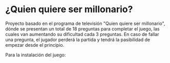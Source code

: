 # ¿Quien quiere ser millonario?
Proyecto basado en el programa de televisión "Quien quiere ser millonario", dónde se presentan un total de 18 preguntas para completar el juego, las cuales van aumentando su dificultad cada 3 preguntas. En caso de fallar una pregunta, el jugador perderá la partida y tendrá la pasibilidad de empezar desde el principio.

Para la instalación del juego:
